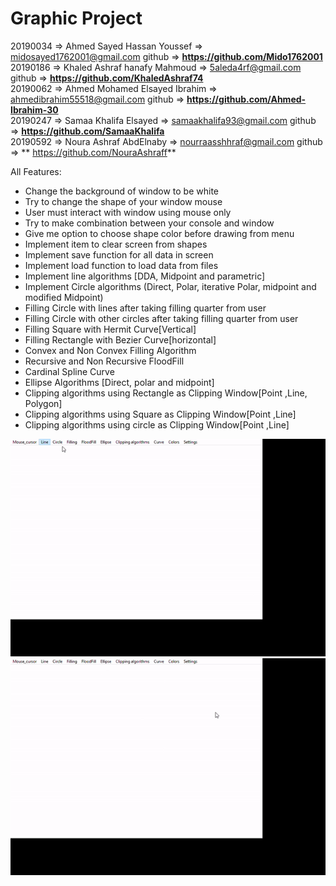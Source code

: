 # Graphic Project
20190034 => Ahmed Sayed Hassan Youssef => midosayed1762001@gmail.com      github => **https://github.com/Mido1762001** 
20190186 => Khaled Ashraf hanafy Mahmoud => 5aleda4rf@gmail.com         github => **https://github.com/KhaledAshraf74** <br> 
20190062 => Ahmed Mohamed Elsayed Ibrahim => ahmedibrahim55518@gmail.com   github => **https://github.com/Ahmed-Ibrahim-30** <br> 
20190247 => Samaa Khalifa Elsayed => samaakhalifa93@gmail.com           github => **https://github.com/SamaaKhalifa** <br> 
20190592 => Noura Ashraf AbdElnaby => nourraasshhraf@gmail.com          github => ** https://github.com/NouraAshraff** <br> 

All Features:
- Change the background of window to be white
- Try to change the shape of your window mouse
- User must interact with window using mouse only 
- Try to make combination between your console and window 
- Give me option to choose shape color before drawing from menu
- Implement item to clear screen from shapes
- Implement save function for all data in screen 
- Implement load function to load data from files
- Implement line algorithms [DDA, Midpoint and parametric]
- Implement Circle algorithms (Direct, Polar, iterative Polar, midpoint and 
modified Midpoint)
- Filling Circle with lines after taking filling quarter from user
- Filling Circle with other circles after taking filling quarter from user
- Filling Square with Hermit Curve[Vertical]
- Filling Rectangle with Bezier Curve[horizontal]
- Convex and Non Convex Filling Algorithm 
- Recursive and Non Recursive FloodFill
- Cardinal Spline Curve
- Ellipse Algorithms [Direct, polar and midpoint]
- Clipping algorithms using Rectangle as Clipping Window[Point ,Line, Polygon] 
- Clipping algorithms using Square as Clipping Window[Point ,Line]
- Clipping algorithms using circle as Clipping Window[Point ,Line]

![This is an image](https://github.com/Ahmed-Ibrahim-30/Graphics-Project/blob/master/screee1.gif?raw=true)
![This is an image](https://github.com/Ahmed-Ibrahim-30/Graphics-Project/blob/master/screen2.gif?raw=true)

